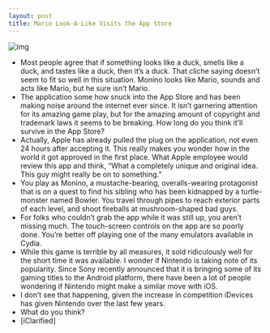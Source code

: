 ```yaml
---
layout: post
title: Mario Look-A-Like Visits the App Store
---
```

![img](http://media.idownloadblog.com/wp-content/uploads/2011/04/mario-clone.jpg)
* Most people agree that if something looks like a duck, smells like a duck, and tastes like a duck, then it’s a duck. That cliche saying doesn’t seem to fit so well in this situation. Monino looks like Mario, sounds and acts like Mario, but he sure isn’t Mario.
* The application some how snuck into the App Store and has been making noise around the internet ever since. It isn’t garnering attention for its amazing game play, but for the amazing amount of copyright and trademark laws it seems to be breaking. How long do you think it’ll survive in the App Store?
* Actually, Apple has already pulled the plug on the application, not even 24 hours after accepting it. This really makes you wonder how in the world it got approved in the first place. What Apple employee would review this app and think, “What a completely unique and original idea. This guy might really be on to something.”
* You play as Monino, a mustache-bearing, overalls-wearing protagonist that is on a quest to find his sibling who has been kidnapped by a turtle-monster named Bowler. You travel through pipes to reach exterior parts of each level, and shoot fireballs at mushroom-shaped bad guys.
* For folks who couldn’t grab the app while it was still up, you aren’t missing much. The touch-screen controls on the app are so poorly done. You’re better off playing one of the many emulators available in Cydia.
* While this game is terrible by all measures, it sold ridiculously well for the short time it was available. I wonder if Nintendo is taking note of its popularity. Since Sony recently announced that it is bringing some of its gaming titles to the Android platform, there have been a lot of people wondering if Nintendo might make a similar move with iOS.
* I don’t see that happening, given the increase in competition iDevices has given Nintendo over the last few years.
* What do you think?
* [iClarified]

